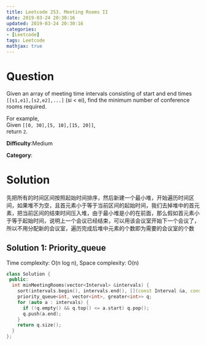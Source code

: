 ```yaml
---
title: Leetcode 253. Meeting Rooms II
date: 2019-03-24 20:30:16
updated: 2019-03-24 20:30:16
categories: 
- [Leetcode]
tags: Leetcode
mathjax: true
---
```


# Question

Given an array of meeting time intervals consisting of start and end times `[[s1,e1],[s2,e2],...]` (si < ei), find the minimum number of conference rooms required.

For example,  
Given `[[0, 30],[5, 10],[15, 20]]`,  
return `2`.

**Difficulty**:Medium

**Category**:

# Solution

先把所有的时间区间按照起始时间排序，然后新建一个最小堆，开始遍历时间区间，如果堆不为空，且首元素小于等于当前区间的起始时间，我们去掉堆中的首元素，把当前区间的结束时间压入堆，由于最小堆是小的在前面，那么假如首元素小于等于起始时间，说明上一个会议已经结束，可以用该会议室开始下一个会议了，所以不用分配新的会议室，遍历完成后堆中元素的个数即为需要的会议室的个数

## Solution 1: Priority_queue

Time complexity: O(n log n), Space complexity: O(n)

```cpp
class Solution {
 public:
  int minMeetingRooms(vector<Interval> &intervals) {
    sort(intervals.begin(), intervals.end(), [](const Interval &a, const Interval &b) { return a.start < b.start; });
    priority_queue<int, vector<int>, greater<int>> q;
    for (auto a : intervals) {
      if (!q.empty() && q.top() <= a.start) q.pop();
      q.push(a.end);
    }
    return q.size();
  }
};
```
